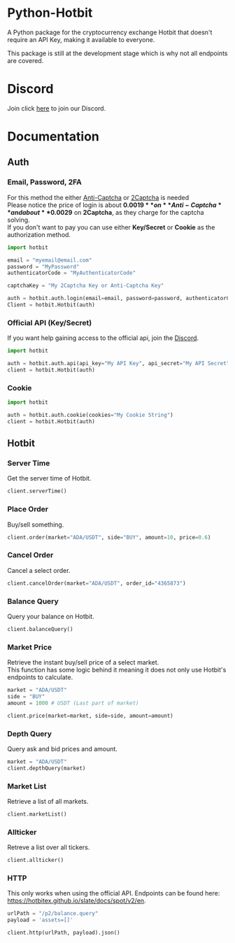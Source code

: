 # Python-Hotbit
A Python package for the cryptocurrency exchange Hotbit that doesn't require an API Key, making it available to everyone.

This package is still at the development stage which is why not all endpoints are covered.

# Discord
Join click [here](https://discord.gg/FAK6yVQFE3) to join our Discord.

# Documentation
## Auth
### Email, Password, 2FA
For this method the either [Anti-Captcha](https://anti-captcha.com/) or [2Captcha](https://2captcha.com/) is needed  
Please notice the price of login is about **$0.0019** on **Anti-Captcha** and about **$0.0029** on **2Captcha**, as they charge for the captcha solving.  
If you don't want to pay you can use either **Key/Secret** or **Cookie** as the authorization method.
```python
import hotbit

email = "myemail@email.com"
password = "MyPassword"
authenticatorCode = "MyAuthenticatorCode"

captchaKey = "My 2Captcha Key or Anti-Captcha Key"

auth = hotbit.auth.login(email=email, password=password, authenticatorCode=authenticatorCode, antiCaptcha=captchaKey)
Client = hotbit.Hotbit(auth)
```
### Official API (Key/Secret)
If you want help gaining access to the official api, join the [Discord](https://discord.gg/hotbit).
```python
import hotbit

auth = hotbit.auth.api(api_key="My API Key", api_secret="My API Secret")
client = hotbit.Hotbit(auth)
```  
### Cookie
```python
import hotbit

auth = hotbit.auth.cookie(cookies="My Cookie String")
client = hotbit.Hotbit(auth)
```  
  
  

## Hotbit
### Server Time
Get the server time of Hotbit.
```python
client.serverTime()
```

### Place Order
Buy/sell something.
```python
client.order(market="ADA/USDT", side="BUY", amount=10, price=0.6)
```

### Cancel Order
Cancel a select order.
```python
client.cancelOrder(market="ADA/USDT", order_id="4365873")
```

### Balance Query
Query your balance on Hotbit.
```python
client.balanceQuery()
```

### Market Price
Retrieve the instant buy/sell price of a select market.  
This function has some logic behind it meaning it does not only use Hotbit's endpoints to calculate.
```python
market = "ADA/USDT"
side = "BUY"
amount = 1000 # USDT (Last part of market)

client.price(market=market, side=side, amount=amount)
```

### Depth Query
Query ask and bid prices and amount.
```python
market = "ADA/USDT"
client.depthQuery(market)
```

### Market List
Retrieve a list of all markets.
```python
client.marketList()
```

### Allticker
Retreve a list over all tickers.
```python
client.allticker()
```

### HTTP
This only works when using the official API. Endpoints can be found here: https://hotbitex.github.io/slate/docs/spot/v2/en.
```python
urlPath = "/p2/balance.query"
payload = 'assets=[]'

client.http(urlPath, payload).json()
```
